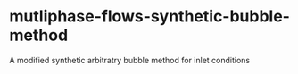 # mutliphase-flows-synthetic-bubble-method
A modified synthetic arbitratry bubble method for inlet conditions
